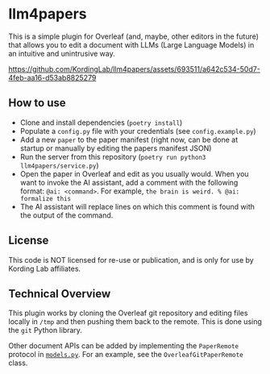 # llm4papers

This is a simple plugin for Overleaf (and, maybe, other editors in the future) that allows you to edit a document with LLMs (Large Language Models) in an intuitive and unintrusive way.

https://github.com/KordingLab/llm4papers/assets/693511/a642c534-50d7-4feb-aa16-d53ab8825279

## How to use

-   Clone and install dependencies (`poetry install`)
-   Populate a `config.py` file with your credentials (see `config.example.py`)
-   Add a new `paper` to the paper manifest (right now, can be done at startup or manually by editing the papers manifest JSON)
-   Run the server from this repository (`poetry run python3 llm4papers/service.py`)
-   Open the paper in Overleaf and edit as you usually would. When you want to invoke the AI assistant, add a comment with the following format: `@ai: <command>`. For example, `the brain is weird. % @ai: formalize this`
-   The AI assistant will replace lines on which this comment is found with the output of the command.

## License

This code is NOT licensed for re-use or publication, and is only for use by Kording Lab affiliates.

## Technical Overview

This plugin works by cloning the Overleaf git repository and editing files locally in `/tmp` and then pushing them back to the remote. This is done using the `git` Python library.

Other document APIs can be added by implementing the `PaperRemote` protocol in [`models.py`](llm4papers/models.py). For an example, see the `OverleafGitPaperRemote` class.
